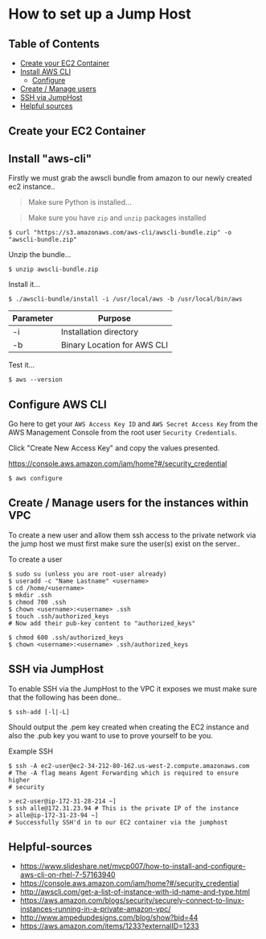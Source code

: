 How to set up a Jump Host
============================

## Table of Contents
* [Create your EC2 Container](create-your-ec2-container)
* [Install AWS CLI](install-aws-cli)
    * [Configure](configure-aws-cli)
* [Create / Manage users](create--manage-users-for-the-instances-within-vpc)
* [SSH via JumpHost](ssh-via-jumphost)
* [Helpful sources](helpful-sources)

## Create your EC2 Container

## Install "aws-cli"
Firstly we must grab the awscli bundle from amazon to our newly created
ec2 instance..
> Make sure Python is installed...


> Make sure you have `zip` and `unzip` packages installed

`$ curl "https://s3.amazonaws.com/aws-cli/awscli-bundle.zip" -o "awscli-bundle.zip"`


Unzip the bundle...

`$ unzip awscli-bundle.zip`

Install it...

`$ ./awscli-bundle/install -i /usr/local/aws -b /usr/local/bin/aws`


|  Parameter  |  Purpose                    |
|-------------|-----------------------------|
| -i          | Installation directory      |
| -b          | Binary Location for AWS CLI |


Test it...

`$ aws --version`


## Configure AWS CLI
Go here to get your `AWS Access Key ID` and `AWS Secret Access Key` from the
AWS Management Console from the root user `Security Credentials`.

Click "Create New Access Key" and copy the values presented.

https://console.aws.amazon.com/iam/home?#/security_credential

`$ aws configure`


## Create / Manage users for the instances within VPC
To create a new user and allow them ssh access to the private network via the
jump host we must first make sure the user(s) exist on the server..

To create a user
```
$ sudo su (unless you are root-user already)
$ useradd -c "Name Lastname" <username>
$ cd /home/<username>
$ mkdir .ssh
$ chmod 700 .ssh
$ chown <username>:<username> .ssh
$ touch .ssh/authorized_keys
# Now add their pub-key content to "authorized_keys"

$ chmod 600 .ssh/authorized_keys
$ chown <username>:<username> .ssh/authorized_keys
```


## SSH via JumpHost
To enable SSH via the JumpHost to the VPC it exposes we must make sure that
the following has been done..

```
$ ssh-add [-l|-L]
```
Should output the .pem key created when creating the EC2 instance and also
the .pub key you want to use to prove yourself to be you.


Example SSH
```
$ ssh -A ec2-user@ec2-34-212-80-162.us-west-2.compute.amazonaws.com
# The -A flag means Agent Forwarding which is required to ensure higher
# security

> ec2-user@ip-172-31-28-214 ~]
$ ssh alle@172.31.23.94 # This is the private IP of the instance
> alle@ip-172-31-23-94 ~]
# Successfully SSH'd in to our EC2 container via the jumphost
```


## Helpful-sources
- https://www.slideshare.net/mvcp007/how-to-install-and-configure-aws-cli-on-rhel-7-57163940
- https://console.aws.amazon.com/iam/home?#/security_credential
- http://awscli.com/get-a-list-of-instance-with-id-name-and-type.html
- https://aws.amazon.com/blogs/security/securely-connect-to-linux-instances-running-in-a-private-amazon-vpc/
- http://www.ampedupdesigns.com/blog/show?bid=44
- https://aws.amazon.com/items/1233?externalID=1233
